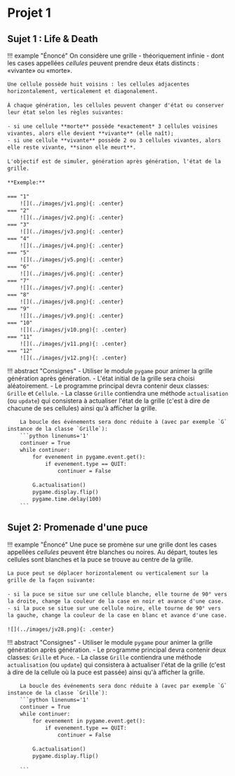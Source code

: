 # Projet 1

## Sujet 1 : Life & Death

!!! example "Énoncé"
    On considère une grille - théoriquement infinie - dont les cases appellées *cellules* peuvent prendre deux états distincts : «vivante» ou «morte».

    Une cellule possède huit voisins : les cellules adjacentes horizontalement, verticalement et diagonalement.

    À chaque génération, les cellules peuvent changer d'état ou conserver leur état selon les règles suivantes:

    - si une cellule **morte** possède *exactement* 3 cellules voisines vivantes, alors elle devient **vivante** (elle naît);
    - si une cellule **vivante** possède 2 ou 3 cellules vivantes, alors elle reste vivante, **sinon elle meurt**.

    L'objectif est de simuler, génération après génération, l'état de la grille.

    **Exemple:**

    === "1"
        ![](../images/jv1.png){: .center} 
    === "2"
        ![](../images/jv2.png){: .center}
    === "3"
        ![](../images/jv3.png){: .center}
    === "4"
        ![](../images/jv4.png){: .center} 
    === "5"
        ![](../images/jv5.png){: .center}
    === "6"
        ![](../images/jv6.png){: .center}
    === "7"
        ![](../images/jv7.png){: .center} 
    === "8"
        ![](../images/jv8.png){: .center}
    === "9"
        ![](../images/jv9.png){: .center}
    === "10"
        ![](../images/jv10.png){: .center} 
    === "11"
        ![](../images/jv11.png){: .center}
    === "12"
        ![](../images/jv12.png){: .center}



!!! abstract "Consignes"
    - Utiliser le module `pygame` pour animer la grille génération après génération.
    - L'état initial de la grille sera choisi aléatoirement.
    - Le programme principal devra contenir deux classes: `Grille` et `Cellule`.
    - La classe `Grille` contiendra une méthode `actualisation` (ou `update`) qui consistera à actualiser l'état de la grille (c'est à dire de chacune de ses cellules) ainsi qu'à afficher la grille.

        La boucle des événements sera donc réduite à (avec par exemple `G` instance de la classe `Grille`):
        ```python linenums='1'
        continuer = True
        while continuer:
            for evenement in pygame.event.get(): 
                if evenement.type == QUIT:
                    continuer = False

            G.actualisation()
            pygame.display.flip()
            pygame.time.delay(100)
        ```
   


## Sujet 2: Promenade d'une puce

!!! example "Énoncé"
    Une puce se promène sur une grille dont les cases appellées *cellules* peuvent être blanches ou noires. Au départ, toutes les cellules sont blanches et la puce se trouve au centre de la grille.

    La puce peut se déplacer horizontalement ou verticalement sur la grille de la façon suivante:

    - si la puce se situe sur une cellule blanche, elle tourne de 90° vers la droite, change la couleur de la case en noir et avance d'une case.
    - si la puce se situe sur une cellule noire, elle tourne de 90° vers la gauche, change la couleur de la case en blanc et avance d'une case.

    ![](../images/jv28.png){: .center} 

!!! abstract "Consignes"
    - Utiliser le module `pygame` pour animer la grille génération après génération.
    - Le programme principal devra contenir deux classes: `Grille` et `Puce`.
    - La classe `Grille` contiendra une méthode `actualisation` (ou `update`) qui consistera à actualiser l'état de la grille (c'est à dire de la cellule où la puce est passée) ainsi qu'à afficher la grille.

        La boucle des événements sera donc réduite à (avec par exemple `G` instance de la classe `Grille`):
        ```python linenums='1'
        continuer = True
        while continuer:
            for evenement in pygame.event.get(): 
                if evenement.type == QUIT:
                    continuer = False

            G.actualisation()
            pygame.display.flip()

        ```
